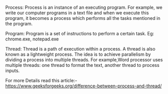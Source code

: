 Process:
Process is an instance of an executing program. For example, we write our computer programs in a text file and when we execute this program, it becomes a process which performs all the tasks mentioned in the program.

Program:
Program is a set of instructions to perform a certain task. Eg: chrome.exe, notepad.exe

Thread:
Thread is a path of execution within a process. A thread is also known as a lightweight process. The idea is to achieve parallelism by dividing a process into multiple threads. For example,Word processor uses multiple threads: one thread to format the text, another thread to process inputs.


For more Details read this article:- https://www.geeksforgeeks.org/difference-between-process-and-thread/
